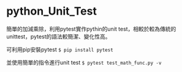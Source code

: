 # python_Unit_Test
簡單的加減乘除，利用pytest實作pythin的unit test，相較於較為傳統的unittest，pytest的語法較簡潔、變化性高。

可利用pip安裝pytest
```$ pip install pytest```

並使用簡單的指令進行unit test
```$ pytest test_math_func.py -v```
